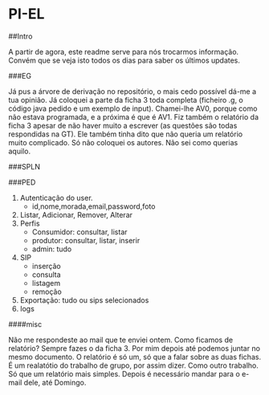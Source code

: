 PI-EL
=====

##Intro

A partir de agora, este readme serve para nós trocarmos informação. Convém que se veja isto todos os dias para saber os últimos updates.

###EG

Já pus a árvore de derivação no repositório, o mais cedo possível dá-me a tua opinião. 
Já coloquei a parte da ficha 3 toda completa (ficheiro .g, o código java pedido e um exemplo de input). Chamei-lhe AV0, porque como não estava programada, e a próxima é que é AV1. Fiz também o relatório da ficha 3 apesar de não haver muito a escrever (as questões são todas respondidas na GT). Ele também tinha dito que não queria um relatório muito complicado. Só não coloquei os autores. Não sei como querias aquilo.


###SPLN


###PED

1. Autenticação do user.
	* id,nome,morada,email,password,foto
2. Listar, Adicionar, Remover, Alterar
3. Perfis
	* Consumidor: consultar, listar
	* produtor: consultar, listar, inserir
	* admin: tudo
4. SIP
	* inserção
	* consulta
	* listagem
	* remoção
5. Exportação: tudo ou sips selecionados
6. logs


####misc

Não me respondeste ao mail que te enviei ontem. Como ficamos de relatório? Sempre fazes o da ficha 3. Por mim depois até podemos juntar no mesmo documento. 
O relatório é só um, só que a falar sobre as duas fichas. É um realatótio do trabalho de grupo, por assim dizer. Como outro trabalho. Só que um relatório mais simples.
Depois é necessário mandar para o e-mail dele, até Domingo.
